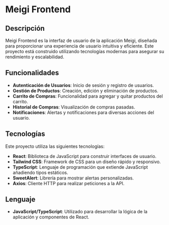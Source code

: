 # Meigi Frontend

## Descripción

Meigi Frontend es la interfaz de usuario de la aplicación Meigi, diseñada para proporcionar una experiencia de usuario intuitiva y eficiente. Este proyecto está construido utilizando tecnologías modernas para asegurar su rendimiento y escalabilidad.

## Funcionalidades

- **Autenticación de Usuarios**: Inicio de sesión y registro de usuarios.
- **Gestión de Productos**: Creación, edición y eliminación de productos.
- **Carrito de Compras**: Funcionalidad para agregar y quitar productos del carrito.
- **Historial de Compras**: Visualización de compras pasadas.
- **Notificaciones**: Alertas y notificaciones para diversas acciones del usuario.

## Tecnologías

Este proyecto utiliza las siguientes tecnologías:

- **React**: Biblioteca de JavaScript para construir interfaces de usuario.
- **Tailwind CSS**: Framework de CSS para un diseño rápido y responsivo.
- **TypeScript**: Lenguaje de programación que extiende JavaScript añadiendo tipos estáticos.
- **SweetAlert**: Librería para mostrar alertas personalizadas.
- **Axios**: Cliente HTTP para realizar peticiones a la API.

## Lenguaje

- **JavaScript/TypeScript**: Utilizado para desarrollar la lógica de la aplicación y componentes de React.


